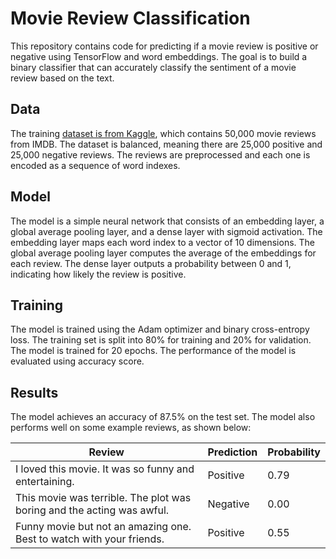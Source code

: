 # Movie Review Classification

This repository contains code for predicting if a movie review is positive or negative using TensorFlow and word embeddings. The goal is to build a binary classifier that can accurately classify the sentiment of a movie review based on the text.

## Data

The training [dataset is from Kaggle](https://www.kaggle.com/datasets/lakshmi25npathi/imdb-dataset-of-50k-movie-reviews), which contains 50,000 movie reviews from IMDB. The dataset is balanced, meaning there are 25,000 positive and 25,000 negative reviews. The reviews are preprocessed and each one is encoded as a sequence of word indexes.

## Model

The model is a simple neural network that consists of an embedding layer, a global average pooling layer, and a dense layer with sigmoid activation. The embedding layer maps each word index to a vector of 10 dimensions. The global average pooling layer computes the average of the embeddings for each review. The dense layer outputs a probability between 0 and 1, indicating how likely the review is positive.

## Training

The model is trained using the Adam optimizer and binary cross-entropy loss. The training set is split into 80% for training and 20% for validation. The model is trained for 20 epochs. The performance of the model is evaluated using accuracy score.

## Results

The model achieves an accuracy of 87.5% on the test set. The model also performs well on some example reviews, as shown below:

| Review | Prediction | Probability |
|--------|------------|-------------|
| I loved this movie. It was so funny and entertaining. | Positive | 0.79 |
| This movie was terrible. The plot was boring and the acting was awful. | Negative | 0.00 |
| Funny movie but not an amazing one. Best to watch with your friends. | Positive | 0.55 |
